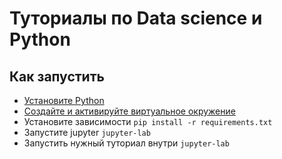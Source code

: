 # Туториалы по Data science и Python

## Как запустить
* [Установите Python](https://www.python.org/downloads/)
* [Создайте и активируйте виртуальное окружение](https://docs.python.org/3/library/venv.html)
* Установите зависимости `pip install -r requirements.txt`
* Запустите jupyter `jupyter-lab`
* Запустить нужный туториал внутри `jupyter-lab`
